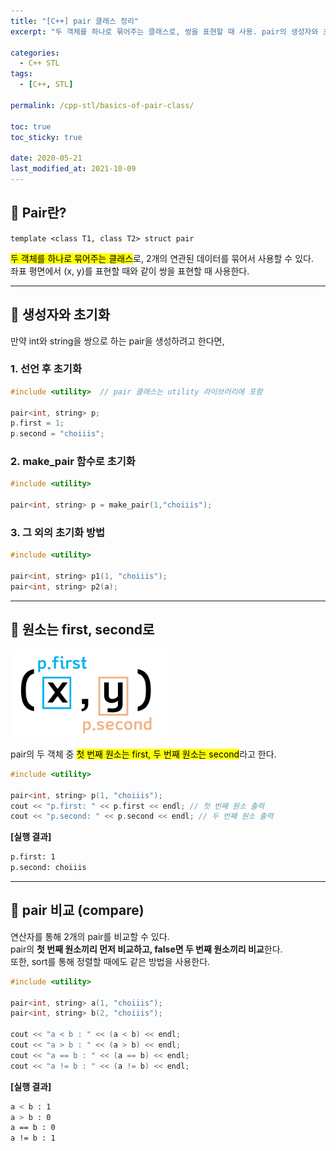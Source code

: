 ```yaml
---
title: "[C++] pair 클래스 정리"
excerpt: "두 객체를 하나로 묶어주는 클래스로, 쌍을 표현할 때 사용. pair의 생성자와 초기화 방법 / pair의 원소 : first, second / pair의 비교"

categories:
  - C++ STL
tags:
  - [C++, STL]

permalink: /cpp-stl/basics-of-pair-class/

toc: true
toc_sticky: true
 
date: 2020-05-21
last_modified_at: 2021-10-09
---
```


## 🦥 Pair란?

`template <class T1, class T2> struct pair`

<mark>두 객체를 하나로 묶어주는 클래스</mark>로, 2개의 연관된 데이터를 묶어서 사용할 수 있다.<br>
좌표 평면에서 (x, y)를 표현할 때와 같이 쌍을 표현할 때 사용한다.

---

## 🦥 생성자와 초기화

만약 int와 string을 쌍으로 하는 pair을 생성하려고 한다면,

### 1. 선언 후 초기화

```cpp
#include <utility>  // pair 클래스는 utility 라이브러리에 포함

pair<int, string> p;
p.first = 1;
p.second = "choiiis";
```

### 2. make_pair 함수로 초기화

```cpp
#include <utility>

pair<int, string> p = make_pair(1,"choiiis");
```

### 3. 그 외의 초기화 방법

```cpp
#include <utility>

pair<int, string> p1(1, "choiiis");
pair<int, string> p2(a);
```

---

## 🦥 원소는 first, second로

<img src="/assets/images/posts_img/cpp-stl-2/cpp-stl-2-1.png" alt="pair1" width="50%">

pair의 두 객체 중 <mark>첫 번째 원소는 first, 두 번째 원소는 second</mark>라고 한다.

```cpp
#include <utility>

pair<int, string> p(1, "choiiis");
cout << "p.first: " << p.first << endl; // 첫 번째 원소 출력
cout << "p.second: " << p.second << endl; // 두 번째 원소 출력
```

**[실행 결과]**

```bash
p.first: 1
p.second: choiiis
```

---

## 🦥 pair 비교 (compare)

연산자를 통해 2개의 pair를 비교할 수 있다.<br>
pair의 **첫 번째 원소끼리 먼저 비교하고, false면 두 번째 원소끼리 비교**한다.<br>
또한, sort를 통해 정렬할 때에도 같은 방법을 사용한다.

```cpp
#include <utility>

pair<int, string> a(1, "choiiis");
pair<int, string> b(2, "choiiis");

cout << "a < b : " << (a < b) << endl;
cout << "a > b : " << (a > b) << endl;
cout << "a == b : " << (a == b) << endl;
cout << "a != b : " << (a != b) << endl;
```

**[실행 결과]**

```bash
a < b : 1
a > b : 0
a == b : 0
a != b : 1
```